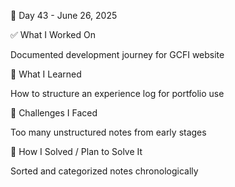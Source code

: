 📅 Day 43 - June 26, 2025

✅ What I Worked On

Documented development journey for GCFI website

🧠 What I Learned

How to structure an experience log for portfolio use

🧩 Challenges I Faced

Too many unstructured notes from early stages

🔧 How I Solved / Plan to Solve It

Sorted and categorized notes chronologically
